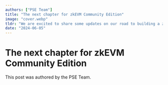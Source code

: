 ```yaml
---
authors: ["PSE Team"]
title: "The next chapter for zkEVM Community Edition"
image: "cover.webp"
tldr: "We are excited to share some updates on our road to building a zkEVM, as we generalize our exploration towards the design and implementation of a general-purpose zkVM."
date: "2024-06-05"
---
```


# The next chapter for zkEVM Community Edition

This post was authored by the PSE Team.
